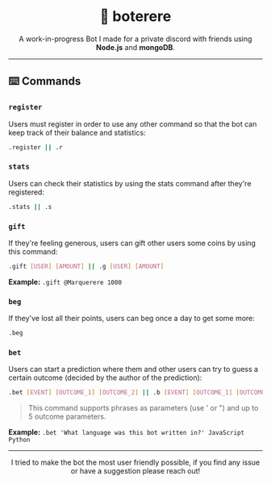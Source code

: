 <h1 align="center"> 🤖 boterere <br/></h1>

<p align="center"> A work-in-progress Bot I made for a private discord with friends using <b>Node.js</b> and <b>mongoDB</b>.</p>

---

## ⌨️ Commands

### `register`

Users must register in order to use any other command so that the bot can keep track of their balance and statistics:

```bash
.register || .r
```

### `stats`

Users can check their statistics by using the stats command after they're registered:

```bash
.stats || .s
```

### `gift`

If they're feeling generous, users can gift other users some coins by using this command:

```bash
.gift [USER] [AMOUNT] || .g [USER] [AMOUNT]
```

**Example:** `.gift @Marquerere 1000`

### `beg`

If they've lost all their points, users can beg once a day to get some more:

```bash
.beg
```

### `bet`

Users can start a prediction where them and other users can try to guess a certain outcome (decided by the author of the prediction):

```bash
.bet [EVENT] [OUTCOME_1] [OUTCOME_2] || .b [EVENT] [OUTCOME_1] [OUTCOME_2]
```
> This command supports phrases as parameters (use ' or ") and up to 5 outcome parameters.

**Example:** `.bet 'What language was this bot written in?' JavaScript Python`


---

<p align="center">I tried to make the bot the most user friendly possible, if you find any issue or have a suggestion please reach out!</p>
